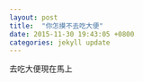 ```yaml
---
layout: post
title:  "你怎摸不去吃大便" 
date: 2015-11-30 19:43:05 +0800
categories: jekyll update 
---
```

<!--
請依照以下格式填寫上面的發文標注
layout: post
title:  "你要的標題"
date:   20xx-xx-xx xx:xx:xx +0800
categories: jekyll update
-->
<!-- 內文  -->
				
去吃大便現在馬上				